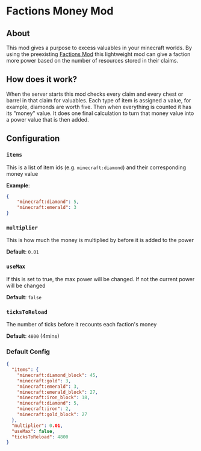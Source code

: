 # Factions Money Mod

## About

This mod gives a purpose to excess valuables in your minecraft worlds. By using the preexisting [Factions Mod](https://github.com/ickerio/factions) this lightweight mod can give a faction more power based on the number of resources stored in their claims.

## How does it work?

When the server starts this mod checks every claim and every chest or barrel in that claim for valuables. Each type of item is assigned a value, for example, diamonds are worth five. Then when everything is counted it has its "money" value. It does one final calculation to turn that money value into a power value that is then added.

## Configuration

### `items`

This is a list of item ids (e.g. `minecraft:diamond`) and their corresponding money value

**Example**:
```json
{
    "minecraft:diamond": 5,
    "minecraft:emerald": 3
}
```

### `multiplier`

This is how much the money is multiplied by before it is added to the power

**Default**: `0.01`

### `useMax`

If this is set to true, the max power will be changed. If not the current power will be changed

**Default**: `false`

### `ticksToReload`

The number of ticks before it recounts each faction's money

**Default**: `4800` (4mins)

### Default Config

```json
{
  "items": {
    "minecraft:diamond_block": 45,
    "minecraft:gold": 3,
    "minecraft:emerald": 3,
    "minecraft:emerald_block": 27,
    "minecraft:iron_block": 18,
    "minecraft:diamond": 5,
    "minecraft:iron": 2,
    "minecraft:gold_block": 27
  },
  "multiplier": 0.01,
  "useMax": false,
  "ticksToReload": 4800
}
```